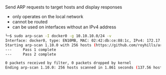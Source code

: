 Send ARP requests to target hosts and display responses
* only operates on the local network
* cannot be routed
* can be used on interfaces without an IPv4 address  

```bash
└─$ sudo arp-scan -I docker0 -g 10.10.10.0/24 -v
Interface: docker0, type: EN10MB, MAC: 02:42:db:ce:88:1c, IPv4: 172.17.0.1
Starting arp-scan 1.10.0 with 256 hosts (https://github.com/royhills/arp-scan)
---     Pass 1 complete
---     Pass 2 complete

0 packets received by filter, 0 packets dropped by kernel
Ending arp-scan 1.10.0: 256 hosts scanned in 1.861 seconds (137.56 hosts/sec). 0 responded
```